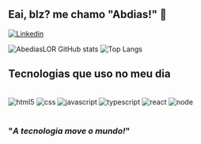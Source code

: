 ## Eai, blz? me chamo "Abdias!" 👋

[![Linkedin](https://img.shields.io/badge/LinkedIn-0077B5?style=for-the-badge&logo=linkedin&logoColor=white)](https://www.linkedin.com/in/abedias-ribeiro-2b33b426b)

![AbediasLOR GitHub stats](https://github-readme-stats.vercel.app/api?username=AbediasLOR&show_icons=true&theme=dracula)
![Top Langs](https://github-readme-stats.vercel.app/api/top-langs/?username=AbediasLOR&hide_progress=true)

## Tecnologias que uso no meu dia

<div style="display: inline_block"><br/>
    <img align="center" alt="html5" src="https://img.shields.io/badge/HTML5-E34F26?style=for-the-badge&logo=html5&logoColor=white"></img>
    <img align="center" alt="css" src="https://img.shields.io/badge/CSS3-1572B6?style=for-the-badge&logo=css3&logoColor=white"></img>
    <img align="center" alt="javascript" src="https://img.shields.io/badge/JavaScript-F7DF1E?style=for-the-badge&logo=javascript&logoColor=black"></img> 
    <img align="center" alt="typescript" src="https://img.shields.io/badge/TypeScript-007ACC?style=for-the-badge&logo=typescript&logoColor=white"></img> 
    <img align="center" alt="react" src="https://img.shields.io/badge/React-20232A?style=for-the-badge&logo=react&logoColor=61DAFB"></img>
    <img align="center" alt="node" src="https://img.shields.io/badge/Node.js-43853D?style=for-the-badge&logo=node.js&logoColor=white"></img>   
</div><br/>

### "*A tecnologia move o mundo!*"
